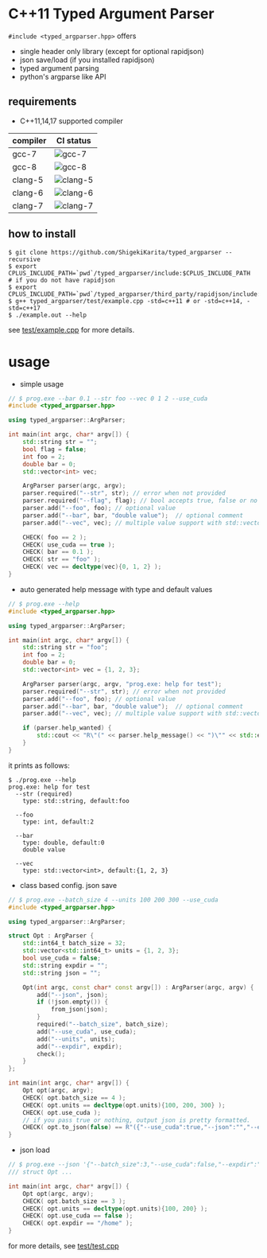 # C++11 Typed Argument Parser

`#include <typed_argparser.hpp>` offers

- single header only library (except for optional rapidjson)
- json save/load (if you installed rapidjson)
- typed argument parsing
- python's argparse like API

## requirements

- C++11,14,17 supported compiler

| compiler | CI status                                                                                                          |
| -------- | -------------------------------------------------------------------------------------------------                  |
| gcc-7    | ![gcc-7](https://travis-matrix-badges.herokuapp.com/repos/ShigekiKarita/cxx11-typed-argparser/branches/master/1)   |
| gcc-8    | ![gcc-8](https://travis-matrix-badges.herokuapp.com/repos/ShigekiKarita/cxx11-typed-argparser/branches/master/2)   |
| clang-5  | ![clang-5](https://travis-matrix-badges.herokuapp.com/repos/ShigekiKarita/cxx11-typed-argparser/branches/master/3) |
| clang-6  | ![clang-6](https://travis-matrix-badges.herokuapp.com/repos/ShigekiKarita/cxx11-typed-argparser/branches/master/4) |
| clang-7  | ![clang-7](https://travis-matrix-badges.herokuapp.com/repos/ShigekiKarita/cxx11-typed-argparser/branches/master/5) |


## how to install

```
$ git clone https://github.com/ShigekiKarita/typed_argparser --recursive
$ export CPLUS_INCLUDE_PATH=`pwd`/typed_argparser/include:$CPLUS_INCLUDE_PATH
# if you do not have rapidjson
$ export CPLUS_INCLUDE_PATH=`pwd`/typed_argparser/third_party/rapidjson/include:$CPLUS_INCLUDE_PATH
$ g++ typed_argparser/test/example.cpp -std=c++11 # or -std=c++14, -std=c++17
$ ./example.out --help
```

see [test/example.cpp](test/example.cpp) for more details.

# usage

- simple usage

``` c++
// $ prog.exe --bar 0.1 --str foo --vec 0 1 2 --use_cuda
#include <typed_argparser.hpp>

using typed_argparser::ArgParser;

int main(int argc, char* argv[]) {
    std::string str = "";
    bool flag = false;
    int foo = 2;
    double bar = 0;
    std::vector<int> vec;

    ArgParser parser(argc, argv);
    parser.required("--str", str); // error when not provided
    parser.required("--flag", flag); // bool accepts true, false or no value (just --flag)
    parser.add("--foo", foo); // optional value
    parser.add("--bar", bar, "double value");  // optional comment
    parser.add("--vec", vec); // multiple value support with std::vector

    CHECK( foo == 2 );
    CHECK( use_cuda == true );
    CHECK( bar == 0.1 );
    CHECK( str == "foo" );
    CHECK( vec == decltype(vec){0, 1, 2} );
}
```

- auto generated help message with type and default values

``` c++
// $ prog.exe --help
#include <typed_argparser.hpp>

using typed_argparser::ArgParser;

int main(int argc, char* argv[]) {
    std::string str = "foo";
    int foo = 2;
    double bar = 0;
    std::vector<int> vec = {1, 2, 3};

    ArgParser parser(argc, argv, "prog.exe: help for test");
    parser.required("--str", str); // error when not provided
    parser.add("--foo", foo); // optional value
    parser.add("--bar", bar, "double value");  // optional comment
    parser.add("--vec", vec); // multiple value support with std::vector

    if (parser.help_wanted) {
        std::cout << "R\"(" << parser.help_message() << ")\"" << std::endl;
    }
}
```

it prints as follows:

``` console
$ ./prog.exe --help
prog.exe: help for test
  --str (required)
    type: std::string, default:foo

  --foo
    type: int, default:2

  --bar
    type: double, default:0
    double value

  --vec
    type: std::vector<int>, default:{1, 2, 3}
```

- class based config. json save

``` c++
// $ prog.exe --batch_size 4 --units 100 200 300 --use_cuda
#include <typed_argparser.hpp>

using typed_argparser::ArgParser;

struct Opt : ArgParser {
    std::int64_t batch_size = 32;
    std::vector<std::int64_t> units = {1, 2, 3};
    bool use_cuda = false;
    std::string expdir = "";
    std::string json = "";

    Opt(int argc, const char* const argv[]) : ArgParser(argc, argv) {
        add("--json", json);
        if (!json.empty()) {
            from_json(json);
        }
        required("--batch_size", batch_size);
        add("--use_cuda", use_cuda);
        add("--units", units);
        add("--expdir", expdir);
        check();
    }
};

int main(int argc, char* argv[]) {
    Opt opt(argc, argv);
    CHECK( opt.batch_size == 4 );
    CHECK( opt.units == decltype(opt.units){100, 200, 300} );
    CHECK( opt.use_cuda );
    // if you pass true or nothing, output json is pretty formatted.
    CHECK( opt.to_json(false) == R"({"--use_cuda":true,"--json":"","--expdir":"","--batch_size":4,"--units":[100,200,300]})" );
}
```

- json load

``` c++
// $ prog.exe --json '{"--batch_size":3,"--use_cuda":false,"--expdir":"/home","--units":[100,200]}'
/// struct Opt ...

int main(int argc, char* argv[]) {
    Opt opt(argc, argv);
    CHECK( opt.batch_size == 3 );
    CHECK( opt.units == decltype(opt.units){100, 200} );
    CHECK( opt.use_cuda == false );
    CHECK( opt.expdir == "/home" );
}
```


for more details, see [test/test.cpp](test/test.cpp)
